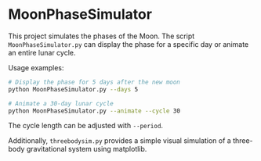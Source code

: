 # MoonPhaseSimulator

This project simulates the phases of the Moon. The script `MoonPhaseSimulator.py`
can display the phase for a specific day or animate an entire lunar cycle.

Usage examples:

```bash
# Display the phase for 5 days after the new moon
python MoonPhaseSimulator.py --days 5

# Animate a 30‑day lunar cycle
python MoonPhaseSimulator.py --animate --cycle 30
```

The cycle length can be adjusted with `--period`.

Additionally, `threebodysim.py` provides a simple visual simulation of a
three-body gravitational system using matplotlib.
